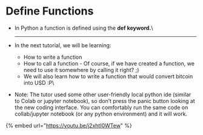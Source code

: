 # Define Functions

* In Python a function is defined using the **def keyword.**\
  ****
* In the next tutorial, we will be learning:
  * How to write a function
  * How to call a function - Of course, if we have created a function, we need to use it somewhere by calling it right? ;)
  * We will also learn how to write a function that would convert bitcoin into USD :P\

* Note: The tutor used some other user-friendly local python ide (similar to  Colab or jupyter notebook), so don’t press the panic button looking at the new coding interface.  You can comfortably run the same code on collab/jupyter notebook (or any python environment) and it will work.

{% embed url="https://youtu.be/j2xhtI0WTew" %}
